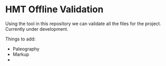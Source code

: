 # HMT Offline Validation
Using the tool in this repository we can validate all the files for the project. Currently under development.

Things to add:
- Paleography
- Markup
- 
